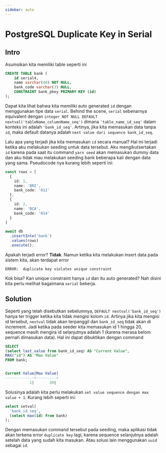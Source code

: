 ```yaml
---
sidebar: auto
---
```


# PostgreSQL Duplicate Key in Serial

## Intro

Asumsikan kita memiliki table seperti ini

```sql
CREATE TABLE bank (
	id serial4,
	name varchar(40) NOT NULL,
	bank_code varchar(3) NULL,
	CONSTRAINT bank_pkey PRIMARY KEY (id)
);
```

Dapat kita lihat bahwa kita memiliki auto generated `id` dengan menggunakan tipe data `serial`. Behind the scene, `serial` sebenarnya equivalent dengan `integer NOT NULL DEFAULT nextval('tableName_columnName_seq')` dimana `'table_name_id_seq'` dalam konteks ini adalah `'bank_id_seq'`. Artinya, jika kita memasukan data tanpa `id`, maka default datanya adalah `next value dari sequence bank_id_seq`.

Lalu apa yang terjadi jika kita memasukan `id` secara manual? Hal ini terjadi ketika aku melakukan seeding untuk data tersebut. Aku mengikutsertakan `id` karena pada saat itu command `yarn seed` akan memasukan dummy data dan aku tidak mau melakukan seeding bank beberapa kali dengan data yang sama. Pseudocode nya kurang lebih seperti ini:

```ts
const rows = [
  {
    id: 1,
    name: 'BRI',
    bank_code: '012'
  },
  {
    id: 2,
    name: 'BCA',
    bank_code: '014'
  }
]

await db
  .insertInto('bank')
  .values(rows)
  .execute();
```

Apakah terjadi error? **Tidak**. Namun ketika kita melakukan insert data pada sistem kita, akan terdapat error 

```
ERROR:  duplicate key violates unique constraint
```

Kok bisa? Kan unique constraint hanya `id` dan itu auto generated? Nah disini kita perlu melihat bagaimana `serial` bekerja.

## Solution

Seperti yang telah disebutkan sebelumnya, `DEFAULT nextval('bank_id_seq')` hanya ter trigger ketika kita tidak mengisi kolom `id`. Artinya jika kita mengisi id tersebut, `nextval` tidak akan terpanggil dan `bank_id_seq` tidak akan di increment. Jadi ketika pada seeder kita memasukan id 1 hingga 20, sequence masih mengira id selanjutnya adalah 1 (karena merasa belom pernah dimasukan data). Hal ini dapat dibuktikan dengan command

```sql
SELECT 
(select last_value from bank_id_seq) AS "Current Value",
MAX("id") AS "Max Value" 
FROM bank;


Current Value|Max Value|
-------------+---------+
           1|       20|
```

Solusinya adalah kita perlu melakukan `set value sequence dengan max value + 1`. Kurang lebih seperti ini:

```sql
select setval(
  'bank_id_seq', 
  (select max(id) from bank)
);
```

Dengan memasukan command tersebut pada seeding, maka aplikasi tidak akan terkena error `duplicate key` lagi, karena sequence selanjutnya adalah setelah data yang sudah kita masukan. Atau solusi lain menggunakan `uuid` sebagai `id`.